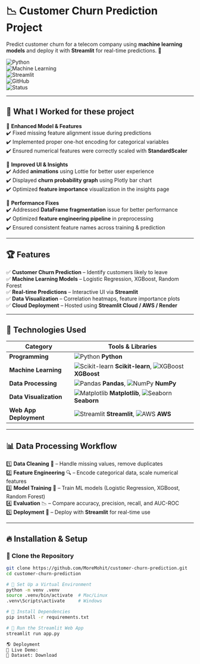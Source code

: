 # 📉 Customer Churn Prediction Project  

Predict customer churn for a telecom company using **machine learning models** and deploy it with **Streamlit** for real-time predictions. 🚀  

![Python](https://img.shields.io/badge/Python-3776AB?logo=python&logoColor=white)  
![Machine Learning](https://img.shields.io/badge/Machine%20Learning-%E2%9C%85-brightgreen)  
![Streamlit](https://img.shields.io/badge/Streamlit-FF4B4B?logo=streamlit&logoColor=white)  
![GitHub](https://img.shields.io/badge/GitHub-181717?logo=github&logoColor=white)  
![Status](https://img.shields.io/badge/Status-Active-brightgreen)  

---

## 🚀 What I Worked for these project  

📌 **Enhanced Model & Features**  
✔️ Fixed missing feature alignment issue during predictions  
✔️ Implemented proper one-hot encoding for categorical variables  
✔️ Ensured numerical features were correctly scaled with **StandardScaler**  

📌 **Improved UI & Insights**  
✔️ Added **animations** using Lottie for better user experience  
✔️ Displayed **churn probability graph** using Plotly bar chart  
✔️ Optimized **feature importance** visualization in the insights page  

📌 **Performance Fixes**  
✔️ Addressed **DataFrame fragmentation** issue for better performance  
✔️ Optimized **feature engineering pipeline** in preprocessing  
✔️ Ensured consistent feature names across training & prediction  

---

## 🏆 Features  
✅ **Customer Churn Prediction** – Identify customers likely to leave  
✅ **Machine Learning Models** – Logistic Regression, XGBoost, Random Forest  
✅ **Real-time Predictions** – Interactive UI via **Streamlit**  
✅ **Data Visualization** – Correlation heatmaps, feature importance plots  
✅ **Cloud Deployment** – Hosted using **Streamlit Cloud / AWS / Render**  

---

## 🚀 Technologies Used  

| **Category**            | **Tools & Libraries** |  
|-------------------------|----------------------|  
| **Programming**        | ![Python](https://img.shields.io/badge/Python-3776AB?logo=python&logoColor=white) **Python** |  
| **Machine Learning**   | ![Scikit-learn](https://img.shields.io/badge/Scikit--learn-F7931E?logo=scikit-learn&logoColor=white) **Scikit-learn**, ![XGBoost](https://img.shields.io/badge/XGBoost-EB3C00?logo=xgboost&logoColor=white) **XGBoost** |  
| **Data Processing**    | ![Pandas](https://img.shields.io/badge/Pandas-150458?logo=pandas&logoColor=white) **Pandas**, ![NumPy](https://img.shields.io/badge/NumPy-013243?logo=numpy&logoColor=white) **NumPy** |  
| **Data Visualization** | ![Matplotlib](https://img.shields.io/badge/Matplotlib-11557C?logo=matplotlib&logoColor=white) **Matplotlib**, ![Seaborn](https://img.shields.io/badge/Seaborn-3776AB?logo=python&logoColor=white) **Seaborn** |  
| **Web App Deployment** | ![Streamlit](https://img.shields.io/badge/Streamlit-FF4B4B?logo=streamlit&logoColor=white) **Streamlit**, ![AWS](https://img.shields.io/badge/AWS-232F3E?logo=amazon-aws&logoColor=white) **AWS** |  

---

## 📊 Data Processing Workflow  

1️⃣ **Data Cleaning** 🧹 – Handle missing values, remove duplicates  
2️⃣ **Feature Engineering** 🔍 – Encode categorical data, scale numerical features  
3️⃣ **Model Training** 🤖 – Train ML models (Logistic Regression, XGBoost, Random Forest)  
4️⃣ **Evaluation** 📉 – Compare accuracy, precision, recall, and AUC-ROC  
5️⃣ **Deployment** 🚀 – Deploy with **Streamlit** for real-time use  

---

## 🔥 Installation & Setup  

### 📌 Clone the Repository  
```sh
git clone https://github.com/MoreMohit/customer-churn-prediction.git
cd customer-churn-prediction

# 📌 Set Up a Virtual Environment
python -m venv .venv
source .venv/bin/activate  # Mac/Linux
.venv\Scripts\activate     # Windows

# 📌 Install Dependencies
pip install -r requirements.txt

# 📌 Run the Streamlit Web App
streamlit run app.py

🌎 Deployment
🚀 Live Demo: 
📂 Dataset: Download
